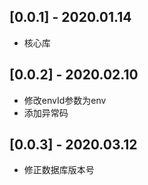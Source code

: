 ## [0.0.1] - 2020.01.14

* 核心库

## [0.0.2] - 2020.02.10

* 修改envId参数为env
* 添加异常码

## [0.0.3] - 2020.03.12

* 修正数据库版本号
